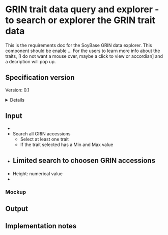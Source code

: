 # GRIN trait data query and explorer - to search or explorer the GRIN trait data 

This is the requirements doc for the SoyBase GRIN data explorer. This component should be enable ...  For the users to learn more info about the traits, [I do not want a mouse over, maybe a click to view or accordian] and a decription will pop up. 

## Specification version
Version: 0.1

<details>
This specification was completed in late December 2024. The specification preceded availability of the data downloaded from GRIN BrAPI in json format and stored [where?].
</details>

## Input
  -
  - Search all GRIN accessions
    -   Select at least one trait
    -   If the trait selected has a Min and Max value
  - Limited search to choosen GRIN accessions
    - 
#### 
- Height: numerical value
- 

### Mockup



## Output



## Implementation notes








